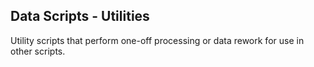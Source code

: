 ## Data Scripts - Utilities

Utility scripts that perform one-off processing or data rework
for use in other scripts.